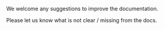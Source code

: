 We welcome any suggestions to improve the documentation.

Please let us know what is not clear / missing from the docs.
